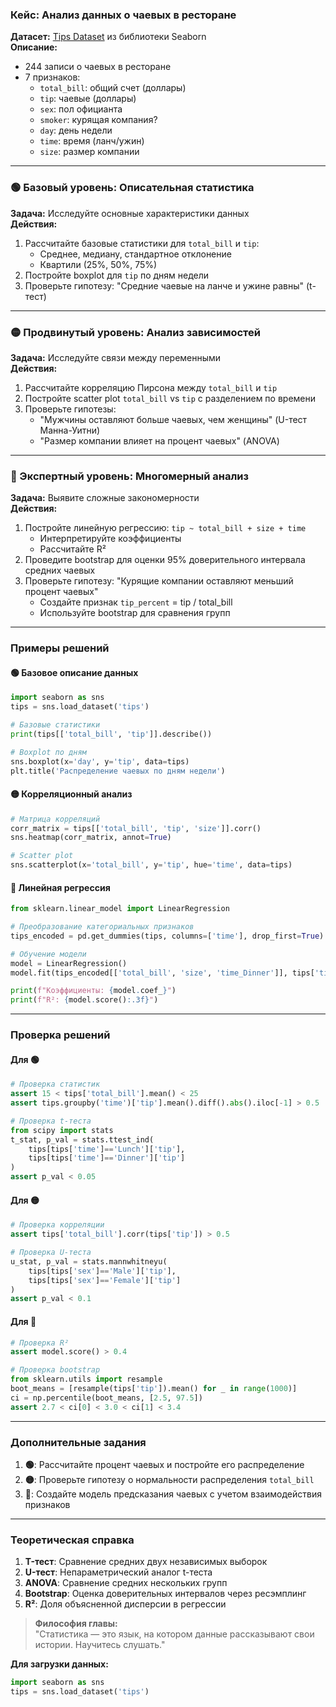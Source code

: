### **Кейс: Анализ данных о чаевых в ресторане**  
**Датасет:** [Tips Dataset](https://raw.githubusercontent.com/mwaskom/seaborn-data/master/tips.csv) из библиотеки Seaborn  
**Описание:**  
- 244 записи о чаевых в ресторане  
- 7 признаков:  
  - `total_bill`: общий счет (доллары)  
  - `tip`: чаевые (доллары)  
  - `sex`: пол официанта  
  - `smoker`: курящая компания?  
  - `day`: день недели  
  - `time`: время (ланч/ужин)  
  - `size`: размер компании  

---

### **🟢 Базовый уровень: Описательная статистика**  
**Задача:** Исследуйте основные характеристики данных  
**Действия:**  
1. Рассчитайте базовые статистики для `total_bill` и `tip`:  
   - Среднее, медиану, стандартное отклонение  
   - Квартили (25%, 50%, 75%)  
2. Постройте boxplot для `tip` по дням недели  
3. Проверьте гипотезу: "Средние чаевые на ланче и ужине равны" (t-тест)  

---

### **🟡 Продвинутый уровень: Анализ зависимостей**  
**Задача:** Исследуйте связи между переменными  
**Действия:**  
1. Рассчитайте корреляцию Пирсона между `total_bill` и `tip`  
2. Постройте scatter plot `total_bill` vs `tip` с разделением по времени  
3. Проверьте гипотезы:  
   - "Мужчины оставляют больше чаевых, чем женщины" (U-тест Манна-Уитни)  
   - "Размер компании влияет на процент чаевых" (ANOVA)  

---

### **🔴 Экспертный уровень: Многомерный анализ**  
**Задача:** Выявите сложные закономерности  
**Действия:**  
1. Постройте линейную регрессию: `tip ~ total_bill + size + time`  
   - Интерпретируйте коэффициенты  
   - Рассчитайте R²  
2. Проведите bootstrap для оценки 95% доверительного интервала средних чаевых  
3. Проверьте гипотезу: "Курящие компании оставляют меньший процент чаевых"  
   - Создайте признак `tip_percent` = tip / total_bill  
   - Используйте bootstrap для сравнения групп  

---

### **Примеры решений**

#### 🟢 Базовое описание данных
```python
import seaborn as sns
tips = sns.load_dataset('tips')

# Базовые статистики
print(tips[['total_bill', 'tip']].describe())

# Boxplot по дням
sns.boxplot(x='day', y='tip', data=tips)
plt.title('Распределение чаевых по дням недели')
```

#### 🟡 Корреляционный анализ
```python
# Матрица корреляций
corr_matrix = tips[['total_bill', 'tip', 'size']].corr()
sns.heatmap(corr_matrix, annot=True)

# Scatter plot
sns.scatterplot(x='total_bill', y='tip', hue='time', data=tips)
```

#### 🔴 Линейная регрессия
```python
from sklearn.linear_model import LinearRegression

# Преобразование категориальных признаков
tips_encoded = pd.get_dummies(tips, columns=['time'], drop_first=True)

# Обучение модели
model = LinearRegression()
model.fit(tips_encoded[['total_bill', 'size', 'time_Dinner']], tips['tip'])

print(f"Коэффициенты: {model.coef_}")
print(f"R²: {model.score():.3f}")
```

---

### **Проверка решений**

#### Для 🟢
```python
# Проверка статистик
assert 15 < tips['total_bill'].mean() < 25
assert tips.groupby('time')['tip'].mean().diff().abs().iloc[-1] > 0.5

# Проверка t-теста
from scipy import stats
t_stat, p_val = stats.ttest_ind(
    tips[tips['time']=='Lunch']['tip'],
    tips[tips['time']=='Dinner']['tip']
)
assert p_val < 0.05
```

#### Для 🟡
```python
# Проверка корреляции
assert tips['total_bill'].corr(tips['tip']) > 0.5

# Проверка U-теста
u_stat, p_val = stats.mannwhitneyu(
    tips[tips['sex']=='Male']['tip'],
    tips[tips['sex']=='Female']['tip']
)
assert p_val < 0.1
```

#### Для 🔴
```python
# Проверка R²
assert model.score() > 0.4

# Проверка bootstrap
from sklearn.utils import resample
boot_means = [resample(tips['tip']).mean() for _ in range(1000)]
ci = np.percentile(boot_means, [2.5, 97.5])
assert 2.7 < ci[0] < 3.0 < ci[1] < 3.4
```

---

### **Дополнительные задания**
1. **🟢**: Рассчитайте процент чаевых и постройте его распределение  
2. **🟡**: Проверьте гипотезу о нормальности распределения `total_bill`  
3. **🔴**: Создайте модель предсказания чаевых с учетом взаимодействия признаков  

---

### **Теоретическая справка**
1. **T-тест**: Сравнение средних двух независимых выборок  
2. **U-тест**: Непараметрический аналог t-теста  
3. **ANOVA**: Сравнение средних нескольких групп  
4. **Bootstrap**: Оценка доверительных интервалов через ресэмплинг  
5. **R²**: Доля объясненной дисперсии в регрессии  

> **Философия главы:**  
> "Статистика — это язык, на котором данные рассказывают свои истории. Научитесь слушать."  

**Для загрузки данных:**
```python
import seaborn as sns
tips = sns.load_dataset('tips')
```
